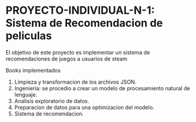 # PROYECTO-INDIVIDUAL-N-1: Sistema de Recomendacion de peliculas

El objetivo de este proyecto es implementar un sistema de recomendaciones de juegos a usuarios de steam

Books implementados
1. Limpieza y transformacion de los archivos JSON.
2. Ingenieria: se procedio a crear un modelo de procesamiento natural de lenguaje.
3. Analisis exploratorio de datos.
4. Preparacion de datos para una optimizacion del modelo.
5. Sistema de recomendacion.


